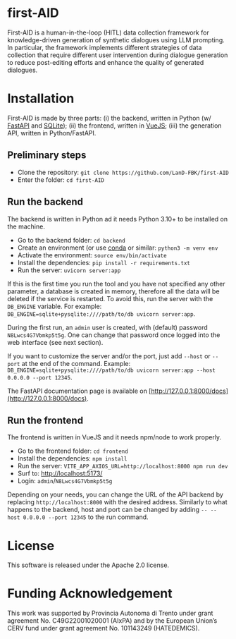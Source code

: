 # first-AID

First-AID is a human-in-the-loop (HITL) data collection framework for knowledge-driven generation of synthetic dialogues using LLM prompting. In particular, the framework implements different strategies of data collection that require different user intervention during dialogue generation to reduce post-editing efforts and enhance the quality of generated dialogues. 

# Installation

First-AID is made by three parts: (i) the backend, written in Python (w/ [FastAPI](https://fastapi.tiangolo.com/) and [SQLite](https://www.sqlite.org/)); (ii) the frontend, written in [VueJS](https://vuejs.org/); (iii) the generation API, written in Python/FastAPI.

## Preliminary steps

* Clone the repository: `git clone https://github.com/LanD-FBK/first-AID`
* Enter the folder: `cd first-AID`

## Run the backend

The backend is written in Python ad it needs Python 3.10+ to be installed on the machine.

* Go to the backend folder: `cd backend`
* Create an environment (or use [conda](https://anaconda.org/anaconda/conda) or similar: `python3 -m venv env`
* Activate the environment: `source env/bin/activate`
* Install the dependencies: `pip install -r requirements.txt`
* Run the server: `uvicorn server:app`

If this is the first time you run the tool and you have not specified any other parameter, a database is created in memory, therefore all the data will be deleted if the service is restarted. To avoid this, run the server with the `DB_ENGINE` variable. For example: `DB_ENGINE=sqlite+pysqlite:////path/to/db uvicorn server:app`.

During the first run, an `admin` user is created, with (default) password `N8Lwcs4G7Vbmkp5t5g`. One can change that password once logged into the web interface (see next section).

If you want to customize the server and/or the port, just add `--host` or `--port` at the end of the command. Example: `DB_ENGINE=sqlite+pysqlite:////path/to/db uvicorn server:app --host 0.0.0.0 --port 12345`.

The FastAPI documentation page is available on [http://127.0.0.1:8000/docs](http://127.0.0.1:8000/docs).

## Run the frontend

The frontend is written in VueJS and it needs npm/node to work properly.

* Go to the frontend folder: `cd frontend`
* Install the dependencies: `npm install`
* Run the server: `VITE_APP_AXIOS_URL=http://localhost:8000 npm run dev`
* Surf to: [http://localhost:5173/](http://localhost:5173/)
* Login: `admin`/`N8Lwcs4G7Vbmkp5t5g`

Depending on your needs, you can change the URL of the API backend by replacing `http://localhost:8000` with the desired address. Similarly to what happens to the backend, host and port can be changed by adding `-- --host 0.0.0.0 --port 12345` to the run command.

# License

This software is released under the Apache 2.0 license.

# Funding Acknowledgement

This work was supported by Provincia Autonoma di Trento under grant agreement No. C49G22001020001 (AIxPA) and by the European Union’s CERV fund under grant agreement No. 101143249 (HATEDEMICS).

